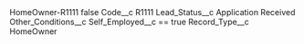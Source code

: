<?xml version="1.0" encoding="UTF-8"?>
<CustomMetadata xmlns="http://soap.sforce.com/2006/04/metadata" xmlns:xsi="http://www.w3.org/2001/XMLSchema-instance" xmlns:xsd="http://www.w3.org/2001/XMLSchema">
    <label>HomeOwner-R1111</label>
    <protected>false</protected>
    <values>
        <field>Code__c</field>
        <value xsi:type="xsd:string">R1111</value>
    </values>
    <values>
        <field>Lead_Status__c</field>
        <value xsi:type="xsd:string">Application Received</value>
    </values>
    <values>
        <field>Other_Conditions__c</field>
        <value xsi:type="xsd:string">Self_Employed__c == true</value>
    </values>
    <values>
        <field>Record_Type__c</field>
        <value xsi:type="xsd:string">HomeOwner</value>
    </values>
</CustomMetadata>
